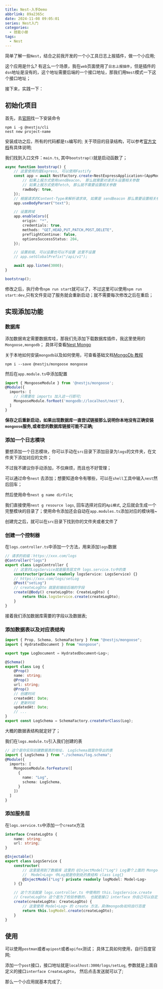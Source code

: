 ```yaml
---
title: Nest-入手Demo
abbrlink: 89a2365c
date: 2024-11-08 09:05:01
series: Nest入门
categories:
  - 技能小册
tags:
  - Nest
---
```


简单了解一些`Nest`，结合之前我开发的一个小工具日志上报插件，做一个小应用;

这个应用是什么? 有这么一个场景，我在`web`页面使用了`日志上报插件`，但是插件的`dsn`地址是没有的，这个地址需要后端的一个接口地址，那我们用`Nest`模式一下这个接口地址；

接下来，实践一下：

## 初始化项目

首先，去[官网](https://docs.nestjs.com/)找一下安装命令

```shell
npm i -g @nestjs/cli
nest new project-name
```

安装成功之后，所有的代码都是`ts`编写的; 关于项目的目录结构，可以参考[官方文档](https://docs.nestjs.com/first-steps)有具体说明;

我们找到入口文件：`main.ts`, 其中`bootstrap()`就是启动函数了；

```ts
async function bootstrap() {
	// 这里使用的是Express, 可以使用Fastify
	const app = await NestFactory.create<NestExpressApplication>(AppModule, {
		// 如果上报方式使用sendBeacon， 那么就需要对请求头设置相关参数
		// 如果上报方式使用fetch, 那么就不需要设置相关参数
		rawBody: true,
	});
	// 根据请求的Content-Type来解析请求体, 如果是 sendBeacon 那么需要设置相关参数
	app.useBodyParser("text");

	// 设置跨域
	app.enableCors({
		origin: "*",
		credentials: true,
		methods: "GET,HEAD,PUT,PATCH,POST,DELETE",
		preflightContinue: false,
		optionsSuccessStatus: 204,
	});

	// 设置前缀, 可以设置也可以不设置 这里不设置
	// app.setGlobalPrefix("/api/v1");

	await app.listen(3000);
}

bootstrap();
```

修改之后，执行命令`npm run start`就可以了，不过这里可以使用`npm run start:dev`,只有文件变动了服务就会重新启动；就不需要每次修改之后在重启；

## 实现添加功能

### 数据库

添加数据肯定需要数据库哇，那我们先添加下载数据库插件，我这里使用的`Mongoose,mongodb`； 具体可查看[Nest Mongo](https://docs.nestjs.com/techniques/mongodb)

关于本地如何安装`mongodb`以及如何使用，可查看基础文档[MongoDb 教程](https://www.runoob.com/mongodb/mongodb-tutorial.html)

```shell
npm i --save @nestjs/mongoose mongoose
```

然后在`app.module.ts`中添加配置

```ts
import { MongooseModule } from '@nestjs/mongoose';
@Module({
  imports: [
    // 只需要在 imports 加入这一行即可;
    MongooseModule.forRoot('mongodb://localhost/nest'),
  ]
}
```

**保存之后重新启动，如果出现数据库一直尝试链接那么说明你本地没有正确安装`mongoose`服务,或者您的数据库链接可能不正确;**

### 添加一个日志模块

要想添加一个日志模块，你可以手动在`src`目录下添加目录为`logs`的文件夹，在文件夹下添加对应的文件；

不过我不建议你手动添加，不仅麻烦，而且也不好管理；

可以通过命令`nest` 去添加；想要知道命令有哪些，可以在`shell`工具中输入`nest`然后回车；

然后使用命令`nest g name dirFile`;

我们直接使用`nest g resource logs`, 回车选择对应的`Api模式`, 之后就会生成一个完整模块的目录了；使用命令添加还会自动在`app.modules.ts`添加对应的模块哦~

创建完之后，就可以在`src`目录下找到你的文件夹或者文件了

### 创建一个控制器

在`logs.controller.ts`中添加一个方法，用来添加`logs`数据

```ts
// 请求的前缀：https://xxx.com/logs
@Controller("logs")
export class LogsController {
	// 这里的LogsService就是服务层文件 logs.service.ts中的类
	constructor(private readonly logsService: LogsService) {}
	// https://xxx.com/logs/setLog
	@Post("setLog")
	// createLogDto 就是前端给后端的字段
	create(@Body() createLogDto: CreateLogDto) {
		return this.logsService.create(createLogDto);
	}
}
```

接着我们添加数据库需要的字段以及数据表;

### 添加数据表以及对应表结构

```ts
import { Prop, Schema, SchemaFactory } from "@nestjs/mongoose";
import { HydratedDocument } from "mongoose";

export type LogDocument = HydratedDocument<Log>;

@Schema()
export class Log {
	@Prop()
	name: string;
	@Prop()
	url: string;
	@Prop()
	// 创建时间
	createdAt: Date;
	// 更新时间
	updatedAt: Date;
	// ...
}
export const LogSchema = SchemaFactory.createForClass(Log);
```

大概的数据表结构就定好了；

我们在`logs.module.ts`引入我们创建的表

```ts
// 这个是你实际创建数据表的地址， LogSchema就是你导出的表
import { LogSchema } from "./schemas/log.schema";
@Module({
  imports: [
    MongooseModule.forFeature([
      {
        name: "Log",
        schema: LogSchema,
      }
    ])
  ]
}
```

### 添加服务层

在`logs.service.ts`中添加一个`create`方法

```ts
interface CreateLogDto {
	name: string;
	url: string;
}

@Injectable()
export class LogsService {
	constructor(
		// 这里是用到了数据库 这里的 @InjectModel("Log") Log要个上面的 MongooseModule.forFeature 中的name保持一致;
		//  Model<Log> 中Log就是你到处的表结构 class Log{}
		@InjectModel("Log") private readonly logModel: Model<Log>
	) {}

	// 这个方法就是 logs.controller.ts 中使用的 this.logsService.create
	// CreateLogDto 这个是为了检验参数的， 也就是接口 interface 你自己可以自定义
	create(createLogDto: CreateLogDto) {
		// 这里使用 Model<Log> 的 create 方法，具体mongodb如何自行百度
		return this.logModel.create(createLogDto);
	}
}
```

## 使用

可以使用`postman`或者`apipost`或者`apifox`测试； 具体工具如何使用，自行百度官网;

添加一个`post`接口，接口地址就是`localhost:3000/logs/setLog`, 参数就是上面自定义的接口`interface CreateLogDto`， 然后点击发送就可以了;

那么一个小应用就基本完成了;

